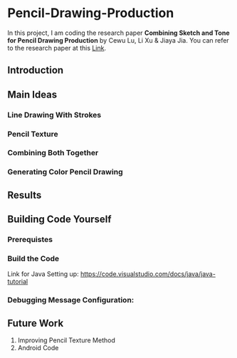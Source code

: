 # Pencil-Drawing-Production
In this project, I am coding the research paper **Combining Sketch and Tone for Pencil Drawing Production** by Cewu Lu, Li Xu & Jiaya Jia.
You can refer to the research paper at this [Link](http://www.cse.cuhk.edu.hk/~leojia/projects/pencilsketch/pencil_drawing.htm).

## Introduction


## Main Ideas

### Line Drawing With Strokes

### Pencil Texture

### Combining Both Together

### Generating Color Pencil Drawing


## Results



## Building Code Yourself

### Prerequistes

### Build the Code

Link for Java Setting up: https://code.visualstudio.com/docs/java/java-tutorial

### Debugging Message Configuration:


## Future Work
1. Improving Pencil Texture Method
2. Android Code